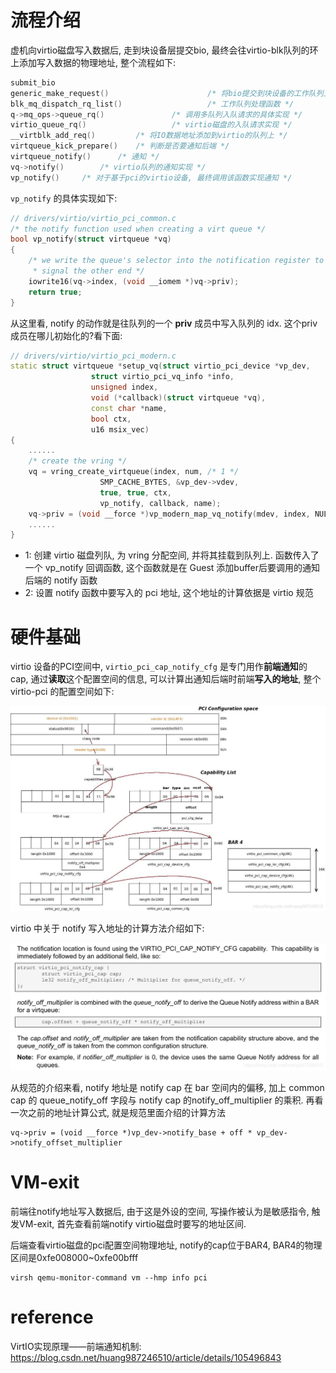 
# 流程介绍

虚机向virtio磁盘写入数据后, 走到块设备层提交bio, 最终会往virtio-blk队列的环上添加写入数据的物理地址, 整个流程如下:

```cpp
submit_bio
generic_make_request()						/* 将bio提交到块设备的工作队列上去 */
blk_mq_dispatch_rq_list()					/* 工作队列处理函数 */
q->mq_ops->queue_rq()				/* 调用多队列入队请求的具体实现 */
virtio_queue_rq()					/* virtio磁盘的入队请求实现 */
__virtblk_add_req()			/* 将IO数据地址添加到virtio的队列上 */
virtqueue_kick_prepare()	/* 判断是否要通知后端 */
virtqueue_notify()		/* 通知 */
vq->notify()		/* virtio队列的通知实现 */
vp_notify()		/* 对于基于pci的virtio设备, 最终调用该函数实现通知 */
```

`vp_notify` 的具体实现如下:

```cpp
// drivers/virtio/virtio_pci_common.c
/* the notify function used when creating a virt queue */
bool vp_notify(struct virtqueue *vq)
{
    /* we write the queue's selector into the notification register to
     * signal the other end */
    iowrite16(vq->index, (void __iomem *)vq->priv);
    return true;
}
```

从这里看, notify 的动作就是往队列的一个 **priv** 成员中写入队列的 idx. 这个priv成员在哪儿初始化的?看下面:

```cpp
// drivers/virtio/virtio_pci_modern.c
static struct virtqueue *setup_vq(struct virtio_pci_device *vp_dev,
				  struct virtio_pci_vq_info *info,
				  unsigned index,
				  void (*callback)(struct virtqueue *vq),
				  const char *name,
				  bool ctx,
				  u16 msix_vec)
{
    ......
	/* create the vring */
	vq = vring_create_virtqueue(index, num, /* 1 */
				    SMP_CACHE_BYTES, &vp_dev->vdev,
				    true, true, ctx,
				    vp_notify, callback, name);
    vq->priv = (void __force *)vp_modern_map_vq_notify(mdev, index, NULL); /* 2 */
    ......
}
```

* 1: 创建 virtio 磁盘列队, 为 vring 分配空间, 并将其挂载到队列上. 函数传入了一个 vp_notify 回调函数, 这个函数就是在 Guest 添加buffer后要调用的通知后端的 notify 函数
* 2: 设置 notify 函数中要写入的 pci 地址, 这个地址的计算依据是 virtio 规范

# 硬件基础

virtio 设备的PCI空间中, `virtio_pci_cap_notify_cfg` 是专门用作**前端通知**的 cap, 通过**读取**这个配置空间的信息, 可以计算出通知后端时前端**写入的地址**, 整个 virtio-pci 的配置空间如下:

![2022-05-23-11-17-47.png](./images/2022-05-23-11-17-47.png)

virtio 中关于 notify 写入地址的计算方法介绍如下:

![2022-05-23-12-54-18.png](./images/2022-05-23-12-54-18.png)

从规范的介绍来看, notify 地址是 notify cap 在 bar 空间内的偏移, 加上 common cap 的 queue_notify_off 字段与 notify cap 的notify_off_multiplier 的乘积. 再看一次之前的地址计算公式, 就是规范里面介绍的计算方法

```
vq->priv = (void __force *)vp_dev->notify_base + off * vp_dev->notify_offset_multiplier
```

# VM-exit

前端往notify地址写入数据后, 由于这是外设的空间, 写操作被认为是敏感指令, 触发VM-exit, 首先查看前端notify virtio磁盘时要写的地址区间.

后端查看virtio磁盘的pci配置空间物理地址, notify的cap位于BAR4, BAR4的物理区间是0xfe008000~0xfe00bfff

```
virsh qemu-monitor-command vm --hmp info pci
```

# reference

VirtIO实现原理——前端通知机制: https://blog.csdn.net/huang987246510/article/details/105496843


